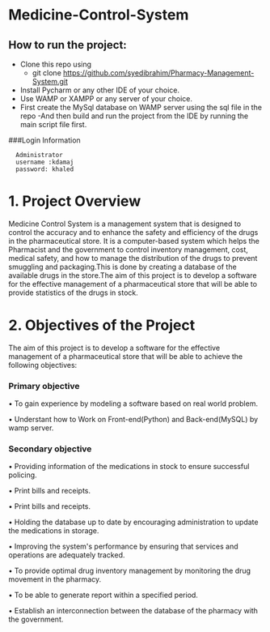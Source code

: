 # Medicine-Control-System

## How to run the project:
  - Clone this repo using
      - git clone https://github.com/syedibrahim/Pharmacy-Management-System.git
   - Install Pycharm or any other IDE of your choice.
  - Use WAMP or XAMPP or any server of your choice.
  - First create the MySql database on WAMP server using the sql file in the repo
  -And then build and run the project from the IDE by running the main script file first.
  
  ###Login Information
     
      Administrator
      username :kdamaj
      password: khaled


# 1.	Project Overview

Medicine Control System is a management system that is designed to control the accuracy and to enhance  the safety and efficiency of the drugs in the pharmaceutical store. It is a computer-based system which helps the Pharmacist and the government to control inventory management, cost, medical safety, and how to manage the distribution of the drugs to prevent smuggling and packaging.This is done by creating a database of the available drugs in the store.The aim of this project is to develop a software for the effective management of a pharmaceutical store that will be able to provide statistics of the drugs in stock.

# 2.	Objectives of the Project
The aim of this project is to develop a software for the effective management of a pharmaceutical store that will be able to achieve the following objectives: 

### Primary objective
•	To gain experience by modeling a software based on real world problem.

•	Understant how to Work on Front-end(Python) and Back-end(MySQL) by wamp server.

### Secondary objective
•	Providing information of the medications in stock to ensure successful policing.

•	Print bills and receipts.

•	Print bills and receipts.

•	Holding the database up to date by encouraging administration to update the medications in storage.

•	Improving the system's performance by ensuring that services and operations are adequately tracked.

•	To provide optimal drug inventory management by monitoring the drug movement in the pharmacy.

•	To be able to generate report within a specified period.

•	Establish an interconnection between the database of the pharmacy with the government.



